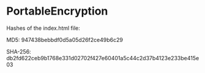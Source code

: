# PortableEncryption
Hashes of the index.html file:

MD5: 947438bebbdf0d5a05d26f2ce49b6c29

SHA-256: db2fd622ceb9b1768e331d02702f427e60401a5c44c2d37b4123e233be415e03
